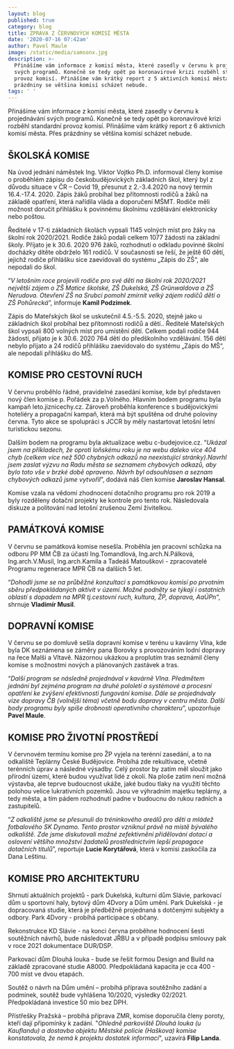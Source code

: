 ```yaml
---
layout: blog
published: true
category: blog
title: ZPRÁVA Z ČERVNOVÝCH KOMISÍ MĚSTA
date: '2020-07-16 07:42am'
author: Pavel Maule
image: /static/media/samsonx.jpg
description: >-
  Přinášíme vám informace z komisí města, které zasedly v červnu k projednávání
  svých programů. Konečně se tedy opět po koronavirové krizi rozběhl standardní
  provoz komisí. Přinášíme vám krátký report z 5 aktivních komisí města. Přes
  prázdniny se většina komisí scházet nebude.
tags: ' '
---
```

Přinášíme vám informace z komisí města, které zasedly v červnu k projednávání svých programů. Konečně se tedy opět po koronavirové krizi rozběhl standardní provoz komisí. Přinášíme vám krátký report z 6 aktivních komisí města. Přes prázdniny se většina komisí scházet nebude.

## ŠKOLSKÁ KOMISE

Na úvod jednání náměstek Ing. Viktor Vojtko Ph.D. informoval členy komise o proběhlém zápisu do českobudějovických základních škol, který byl z důvodu situace v ČR – Covid 19, přesunut z 2.-3.4.2020 na nový termín 16.4.-17.4. 2020. Zápis žáků probíhal bez přítomnosti rodičů a žáků na základě opatření, která nařídila vláda a doporučení MŠMT. Rodiče měli možnost doručit přihlášku k povinnému školnímu vzdělávání elektronicky nebo poštou.

Ředitelé v 17-ti základních školách vypsali 1145 volných míst pro žáky na školní rok 2020/2021. Rodiče žáků podali celkem 1077 žádostí na základní školy. Přijato je k 30.6. 2020 976 žáků, rozhodnutí o odkladu povinné školní docházky dítěte obdrželo 161 rodičů. V současnosti se řeší, že ještě 60 dětí, jejichž rodiče přihlášku sice zaevidovali do systému „Zápis do ZŠ“, ale nepodali do škol.

“_V letošním roce projevili rodiče pro své děti na školní rok 2020/2021 největší zájem o ZŠ Matice školské, ZŠ Dukelská, ZŠ Grünwaldova a ZŠ Nerudova. Otevření ZŠ na Srubci pomohl zmírnit velký zájem rodičů dětí o ZŠ Pohůrecká_”, informuje **Kamil Podzimek**.

Zápis do Mateřských škol se uskutečnil 4.5.-5.5. 2020, stejně jako u základních škol probíhal bez přítomnosti rodičů a dětí.. Ředitelé Mateřských škol vypsali 800 volných míst pro umístění dětí. Celkem podali rodiče 944 žádostí, přijato je k 30.6. 2020 764 dětí do předškolního vzdělávání. 156 dětí nebylo přijato a 24 rodičů přihlášku zaevidovalo do systému „Zápis do MŠ“, ale nepodali přihlášku do MŠ.

## KOMISE PRO CESTOVNÍ RUCH

V červnu proběhlo řádné, pravidelné zasedání komise, kde byl představen nový člen komise p. Pořádek za p.Volného. Hlavním bodem programu byla kampaň leto.jiznicechy.cz. Zároveň proběhla konference s budějovickými hoteliéry a propagační kampaň, která má být spuštěna od druhé poloviny června. Tyto akce se spolupráci s JCCR by měly nastartovat letošní letní turistickou sezonu. 

Dalším bodem na programu byla aktualizace webu c-budejovice.cz. “_Ukázal jsem na příkladech, že oproti loňskému roku je na webu daleko více 404 chyb (celkem více než 500 chybných odkazů na neexistující stránky).Navrhl jsem zaslat výzvu na Radu města se seznamem chybových odkazů, aby bylo toto vše v brzké době opraveno. Návrh byl odsouhlasen a seznam chybových odkazů jsme vytvořil_”, dodává náš člen komise **Jaroslav Hansal**.

Komise vzala na vědomí zhodnocení dotačního programu pro rok 2019 a byly rozděleny dotační projekty ke kontrole pro tento rok. Následovala diskuze a politování nad letošní zrušenou Zemí živitelkou. 

## PAMÁTKOVÁ KOMISE

V červnu se památková komise nesešla. Proběhla jen pracovní schůzka na odboru PP MM ČB za účasti Ing.Tomandlová, Ing.arch.N.Pálková, Ing.arch.V.Musil, Ing.arch.Kamila a Tadeáš Matouškovi - zpracovatelé Programu regenerace MPR ČB na dalších 5 let. 

“_Dohodli jsme se na průběžné konzultaci s památkovou komisí po prvotním sběru předpokládaných aktivit v území. Možné podněty se týkají i ostatních oblastí s dopadem na MPR tj.cestovní ruch, kultura, ŽP, doprava, AaÚPn_“, shrnuje **Vladimír Musil**.

## DOPRAVNÍ KOMISE

V červnu se po domluvě sešla dopravní komise v terénu u kavárny Vlna, kde byla DK seznámena se záměry pana Borovky s provozováním lodní dopravy na řece Malši a Vltavě. Názornou ukázkou a proplutím tras seznámil členy komise s možnostmi nových a plánovaných zastávek a tras.

“_Další program se následně projednával v kavárně Vlna. Předmětem jednání byl zejména program na druhé pololetí a systémové a procesní opatření ke zvýšení efektivnosti fungování komise. Dále se projednávaly vize dopravy ČB (volnější téma) včetně bodu dopravy v centru města. Další body programu byly spíše drobnosti operativního charakteru_”, upozorňuje **Pavel Maule**.

## KOMISE PRO ŽIVOTNÍ PROSTŘEDÍ

V červnovém termínu komise pro ŽP vyjela na terénní zasedání, a to na odkaliště Teplárny České Budějovice. Probíhá zde rekultivace, včetně terénních úprav a následné výsadby. Celý prostor by zatím měl sloužit jako přírodní území, které budou využívat lidé z okolí. Na ploše zatím není možná výstavba, ale teprve budoucnost ukáže, jaké budou tlaky na využití těchto polohou velice lukrativních pozemků. Jsou ve výhradním majetku teplárny, a tedy města, a tím pádem rozhodnutí padne v budoucnu do rukou radních a zastupitelů. 

“_Z odkaliště jsme se přesunuli do tréninkového areálů pro děti a mládež fotbalového SK Dynamo. Tento prostor vzniknul právě na místě bývalého odkaliště. Zde jsme diskutovali možné zefektivnění přidělování dotací a oslovení většího množství žadatelů prostřednictvím lepší propagace dotačních titulů_”, reportuje **Lucie Korytářová**, která v komisi zaskočila za Dana Leštinu.

## KOMISE PRO ARCHITEKTURU

Shrnutí aktuálních projektů - park Dukelská, kulturní dům Slávie, parkovací dům u sportovní haly, bytový dům 4Dvory a Dům umění. Park Dukelská - je dopracovaná studie, která je předběžně projednaná s dotčenými subjekty a odbory. Park 4Dvory - probíhá participace s občany.

Rekonstrukce KD Slávie - na konci června proběhne hodnocení šesti soutěžních návrhů, bude následovat JŘBU a v případě podpisu smlouvy pak v roce 2021 dokumentaceDUR/DSP.

Parkovací dům Dlouhá louka - bude se řešit formou Design and Build na základě zpracované studie A8000. Předpokládaná kapacita je cca 400 - 700 míst ve dvou etapách.

Soutěž o návrh na Dům umění – probíhá příprava soutěžního zadání a podmínek, soutěž bude vyhlášena 10/2020, výsledky 02/2021. Předpokládaná investice 50 mio bez DPH.

Přístřešky Pražská – probíhá příprava ZMR, komise doporučila členy poroty, kteří dají připomínky k zadání. "_Ohledně parkoviště Dlouhá louka (u Kauflandu) a dostavba objektu Městské policie (Haškova)  komise konstatovala, že nemá k projektu dostatek informací_", uzavírá **Filip Landa**.
